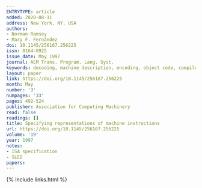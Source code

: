 ```yaml
---
ENTRYTYPE: article
added: 2020-08-11
address: New York, NY, USA
authors:
- Norman Ramsey
- Mary F. Fernández
doi: 10.1145/256167.256225
issn: 0164-0925
issue_date: May 1997
journal: ACM Trans. Program. Lang. Syst.
keywords: decoding, machine description, encoding, object code, compiler generation, relocation, machine code
layout: paper
link: https://doi.org/10.1145/256167.256225
month: May
number: '3'
numpages: '33'
pages: 492-524
publisher: Association for Computing Machinery
read: false
readings: []
title: Specifying representations of machine instructions
url: https://doi.org/10.1145/256167.256225
volume: '19'
year: 1997
notes:
- ISA specification
- SLED
papers:
---
```

{% include links.html %}

